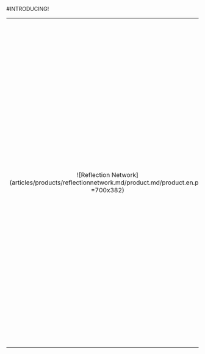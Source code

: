 #INTRODUCING!

|||
|:--:|:--:|
| ![Reflection Network](articles/products/reflectionnetwork.md/product.md/product.en.png =700x382) | <h2 class="productheader">EXACTLY ZERO OPEN PORTS</h2><p class="productdescription">“Listenless servers” don't listen on any TCP/IP port not allowing incoming connection yet continue to serve data and information out to the clients.</p><h2 class="productheader">ZERO INCOMING CONNECTIONS ACCEPTED</h2><p class="productdescription">No incoming network path from the reflection servers or clients since all communications are AES-256 encrypted. </p><h2 class="productheader">ZERO CHANCES OF BEING HACKED</h2><p class="productdescription">“Unhackable” since no real data is contained and it can't even open a path to the actual servers.</p> |